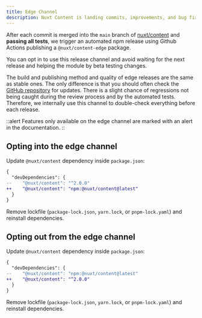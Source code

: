 ```yaml
---
title: Edge Channel
description: Nuxt Content is landing commits, improvements, and bug fixes every day. You can opt-in to test them earlier before the next release.
---
```


After each commit is merged into the `main` branch of [nuxt/content](https://github.com/nuxt/content) and **passing all tests**, we trigger an automated npm release using Github Actions publishing a `@nuxt/content-edge` package.

You can opt in to use this release channel and avoid waiting for the next release and helping the module by beta testing changes.

The build and publishing method and quality of edge releases are the same as stable ones. The only difference is that you should often check the [GitHub repository](https://github.com/nuxt/content) for updates. There is a slight chance of regressions not being caught during the review process and by the automated tests. Therefore, we internally use this channel to double-check everything before each release.

::alert
Features only available on the edge channel are marked with an alert in the documentation.
::

## Opting into the edge channel

Update `@nuxt/content` dependency inside `package.json`:

```diff [package.json]
{
  "devDependencies": {
--    "@nuxt/content": "^2.0.0"
++    "@nuxt/content": "npm:@nuxt/content@latest"
  }
}
```

Remove lockfile (`package-lock.json`, `yarn.lock`, or `pnpm-lock.yaml`) and reinstall dependencies.

## Opting out from the edge channel

Update `@nuxt/content` dependency inside `package.json`:

```diff [package.json]
{
  "devDependencies": {
--    "@nuxt/content": "npm:@nuxt/content@latest"
++    "@nuxt/content": "^2.0.0"
  }
}
```

Remove lockfile (`package-lock.json`, `yarn.lock`, or `pnpm-lock.yaml`) and reinstall dependencies.
